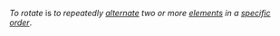 *To rotate* is *to repeatedly [alternate](https://github.com/gcassel/Modular-Organization-Terminology/blob/master/terms/alternate.md) two or more [elements](https://github.com/gcassel/Modular-Organization-Terminology/blob/master/terms/element.md) in a [specific](https://github.com/gcassel/Modular-Organization-Terminology/blob/master/terms/specific.md) [order](https://github.com/gcassel/Modular-Organization-Terminology/blob/master/terms/order.md)*.
